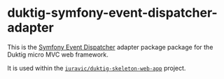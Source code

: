 # duktig-symfony-event-dispatcher-adapter

This is the [Symfony Event Dispatcher](https://github.com/symfony/event-dispatcher) adapter package package for the Duktig micro MVC web framework. 

It is used within the [`iuravic/duktig-skeleton-web-app`](https://github.com/iuravic/duktig-skeleton-web-app) project.
